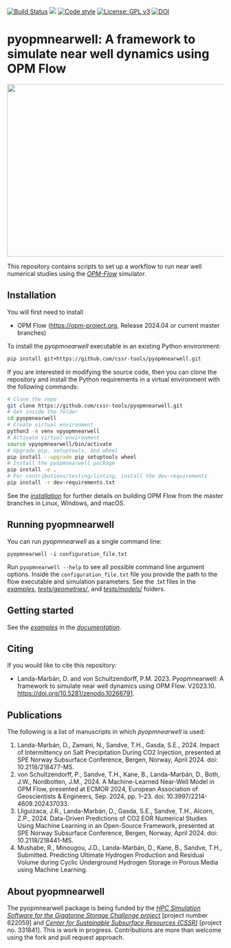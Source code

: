[![Build Status](https://github.com/cssr-tools/pyopmnearwell/actions/workflows/CI.yml/badge.svg)](https://github.com/cssr-tools/pyopmnearwell/actions/workflows/CI.yml)
<a href="https://www.python.org/"><img src="https://img.shields.io/badge/python-3.10%20|%203.11|%203.12-blue.svg"></a>
[![Code style](https://img.shields.io/badge/code%20style-black-000000.svg)](https://github.com/ambv/black)
[![License: GPL v3](https://img.shields.io/badge/License-GPLv3-blue.svg)](https://www.gnu.org/licenses/gpl-3.0)
[![DOI](https://zenodo.org/badge/662625461.svg)](https://zenodo.org/doi/10.5281/zenodo.10266790)

# pyopmnearwell: A framework to simulate near well dynamics using OPM Flow

<img src="docs/text/figs/introduction.gif" width="830" height="400">

This repository contains scripts to set up a workflow to run near well numerical studies
using the [_OPM-Flow_](https://opm-project.org/?page_id=19) simulator.

## Installation
You will first need to install
* OPM Flow (https://opm-project.org, Release 2024.04 or current master branches)

To install the _pyopmnearwell_ executable in an existing Python environment: 

```bash
pip install git+https://github.com/cssr-tools/pyopmnearwell.git
```

If you are interested in modifying the source code, then you can clone the repository and 
install the Python requirements in a virtual environment with the following commands:

```bash
# Clone the repo
git clone https://github.com/cssr-tools/pyopmnearwell.git
# Get inside the folder
cd pyopmnearwell
# Create virtual environment
python3 -m venv vpyopmnearwell
# Activate virtual environment
source vpyopmnearwell/bin/activate
# Upgrade pip, setuptools, and wheel
pip install --upgrade pip setuptools wheel
# Install the pyopmnearwell package
pip install -e .
# For contributions/testing/linting, install the dev-requirements
pip install -r dev-requirements.txt
``` 

See the [_installation_](https://cssr-tools.github.io/pyopmnearwell/installation.html) for further details on building OPM Flow from the master branches
in Linux, Windows, and macOS.

## Running pyopmnearwell
You can run _pyopmnearwell_ as a single command line:
```
pyopmnearwell -i configuration_file.txt
```
Run `pyopmnearwell --help` to see all possible command line 
argument options. Inside the `configuration_file.txt` file you provide the path to the
flow executable and simulation parameters. See the .txt files in the [_examples_](https://github.com/cssr-tools/pyopmnearwell/tree/main/examples),
[_tests/geometries/_](https://github.com/cssr-tools/pyopmnearwell/tree/main/tests/geometries), and [_tests/models/_](https://github.com/cssr-tools/pyopmnearwell/tree/main/tests/models) folders. 

## Getting started
See the [_examples_](https://cssr-tools.github.io/pyopmnearwell/examples.html) in the [_documentation_](https://cssr-tools.github.io/pyopmnearwell/introduction.html).

## Citing
If you would like to cite this repository:

* Landa-Marbán, D. and von Schultzendorff, P.M. 2023. Pyopmnearwell: A framework to simulate near well dynamics using OPM Flow. V2023.10. https://doi.org/10.5281/zenodo.10266791.

## Publications
The following is a list of manuscripts in which _pyopmnearwell_ is used:

1. Landa-Marbán, D., Zamani, N., Sandve, T.H., Gasda, S.E., 2024. Impact of Intermittency on Salt Precipitation During CO2 Injection, presented at SPE
Norway Subsurface Conference, Bergen, Norway, April 2024. doi: 10.2118/218477-MS.   
1. von Schultzendorff, P., Sandve, T.H., Kane, B., Landa-Marbán, D., Both, J.W., Nordbotten, J.M., 2024. A Machine-Learned Near-Well Model in OPM Flow, presented at ECMOR 2024, European Association of Geoscientists & Engineers, Sep. 2024, pp. 1–23. doi: 10.3997/2214-4609.202437033.
1. Lliguizaca, J.R., Landa-Marbán, D., Gasda, S.E., Sandve, T.H., Alcorn, Z.P., 2024. Data-Driven Predictions of CO2 EOR Numerical Studies Using Machine Learning in an Open-Source Framework, presented at SPE Norway Subsurface Conference, Bergen, Norway, April 2024. doi: 10.2118/218441-MS.
1. Mushabe, R., Minougou, J.D., Landa-Marbán, D., Kane, B., Sandve, T.H., Submitted. Predicting Ultimate Hydrogen Production and Residual Volume during Cyclic Underground Hydrogen Storage in Porous Media using Machine Learning.

## About pyopmnearwell
The pyopmnearwell package is being funded by the [_HPC Simulation Software for the Gigatonne Storage Challenge project_](https://www.norceresearch.no/en/projects/hpc-simulation-software-for-the-gigatonne-storage-challenge) [project number 622059] and [_Center for Sustainable Subsurface Resources (CSSR)_](https://cssr.no) 
[project no. 331841].
This is work in progress.
Contributions are more than welcome using the fork and pull request approach.
